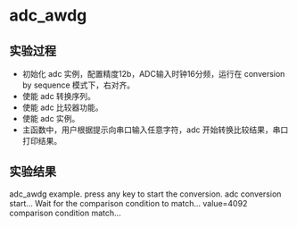 # adc_awdg

## 实验过程

+ 初始化 adc 实例，配置精度12b，ADC输入时钟16分频，运行在 conversion by sequence 模式下，右对齐。
+ 使能 adc 转换序列。
+ 使能 adc 比较器功能。
+ 使能 adc 实例。
+ 主函数中，用户根据提示向串口输入任意字符，adc 开始转换比较结果，串口打印结果。

## 实验结果

adc_awdg example.
press any key to start the conversion.
adc conversion start...
Wait for the comparison condition to match...
value=4092
comparison condition match...
